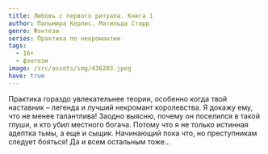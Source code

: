 ```yaml
---
title: Любовь с первого ритуала. Книга 1
author: Пальмира Керлис, Матильда Старр
genre: Фэнтези
series: Практика по некромантии
tags:
  - 16+
  - фэнтези
image: /src/assets/img/436203.jpeg
have: true
---
```

Практика гораздо увлекательнее теории, особенно когда твой наставник – легенда и лучший некромант королевства. Я докажу ему, что не менее талантлива! Заодно выясню, почему он поселился в такой глуши, и кто убил местного богача. Потому что я не только истинная адептка тьмы, а еще и сыщик. Начинающий пока что, но преступникам следует бояться! Да и всем остальным тоже…
